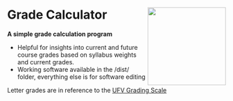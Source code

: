 # Grade Calculator <img src="https://github.com/BraedonM/grade-calculator/assets/114954354/ebafa13f-3180-4fca-a5cf-59d2a000387a" width=180 align="right" />

__A simple grade calculation program__
- Helpful for insights into current and future course grades based on syllabus weights and current grades.
- Working software available in the /dist/ folder, everything else is for software editing

Letter grades are in reference to the [UFV Grading Scale](https://www.ufv.ca/calendar/current/General/GradingAndAcademicStanding.htm)
